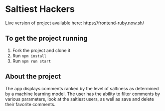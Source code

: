# Saltiest Hackers

Live version of project available here: https://frontend-ruby.now.sh/

## To get the project running

1. Fork the project and clone it
2. Run `npm install`
3. Run `npm run start`

## About the project

The app displays comments ranked by the level of saltiness as determined by a machine learning model. The user has the ability to filter comments by various parameters, look at the saltiest users, as well as save and delete their favorite comments.
